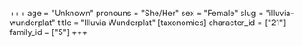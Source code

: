 +++
age = "Unknown"
pronouns = "She/Her"
sex = "Female"
slug = "illuvia-wunderplat"
title = "Illuvia Wunderplat"
[taxonomies]
character_id = ["21"]
family_id = ["5"]
+++


